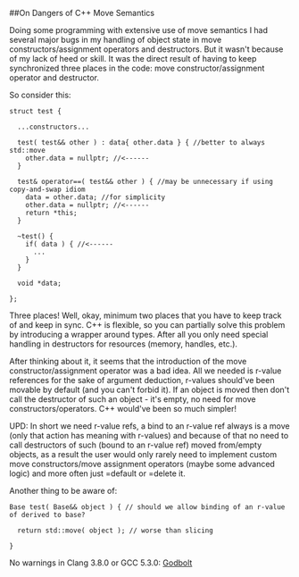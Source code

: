 
##On Dangers of C++ Move Semantics

  Doing some programming with extensive use of move semantics I had several major bugs in my 
  handling of object state in move constructors/assignment operators and destructors. But it 
  wasn't because of my lack of heed or skill. It was the direct result of having to keep 
  synchronized three places in the code: move constructor/assignment operator and destructor.

  So consider this:

    struct test {
    
      ...constructors...
    
      test( test&& other ) : data{ other.data } { //better to always std::move 
        other.data = nullptr; //<------
      }
    
      test& operator==( test&& other ) { //may be unnecessary if using copy-and-swap idiom
        data = other.data; //for simplicity
        other.data = nullptr; //<------
        return *this;
      }
    
      ~test() {
        if( data ) { //<------
          ...
        }
      }
    
      void *data;
    
    };

  Three places! Well, okay, minimum two places that you have to keep track of and keep in sync.
  C++ is flexible, so you can partially solve this problem by introducing a wrapper around types.
  After all you only need special handling in destructors for resources (memory, handles, etc.).

  After thinking about it, it seems that the introduction of the move constructor/assignment operator
  was a bad idea. All we needed is r-value references for the sake of argument deduction, r-values
  should've been movable by default (and you can't forbid it). If an object is moved then don't call 
  the destructor of such an object - it's empty, no need for move constructors/operators. C++
  would've been so much simpler!

  UPD: In short we need r-value refs, a bind to an r-value ref always is a move (only that action 
  has meaning with r-values) and because of that no need to call destructors of such (bound to an 
  r-value ref) moved from/empty objects, as a result the user would only rarely need to implement 
  custom move constructors/move assignment operators (maybe some advanced logic) and more often 
  just =default or =delete it.

  Another thing to be aware of:
   
    Base test( Base&& object ) { // should we allow binding of an r-value of derived to base?
    
      return std::move( object ); // worse than slicing
    
    }
    

  No warnings in Clang 3.8.0 or GCC 5.3.0: [Godbolt](https://godbolt.org/g/eVbFBs)


